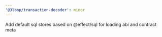 ```yaml
---
'@3loop/transaction-decoder': minor
---
```


Add default sql stores based on @effect/sql for loading abi and contract meta
